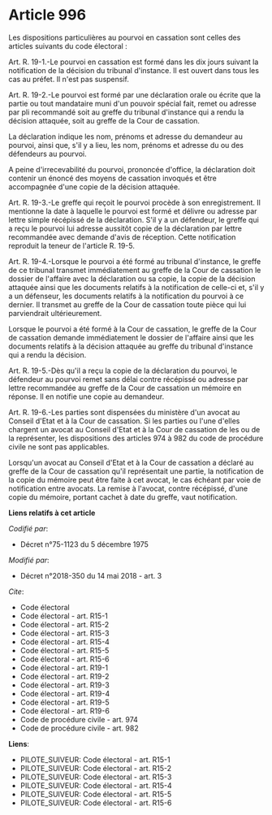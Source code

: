 # Article 996

Les dispositions particulières au pourvoi en cassation sont celles des articles suivants du code électoral : 

Art. R. 19-1.-Le pourvoi en cassation est formé dans les dix jours suivant la notification de la décision du tribunal
d'instance. Il est ouvert dans tous les cas au préfet. Il n'est pas suspensif. 

Art. R. 19-2.-Le pourvoi est formé par une déclaration orale ou écrite que la partie ou tout mandataire muni d'un pouvoir
spécial fait, remet ou adresse par pli recommandé soit au greffe du tribunal d'instance qui a rendu la décision attaquée,
soit au greffe de la Cour de cassation. 

La déclaration indique les nom, prénoms et adresse du demandeur au pourvoi, ainsi que, s'il y a lieu, les nom, prénoms et
adresse du ou des défendeurs au pourvoi. 

A peine d'irrecevabilité du pourvoi, prononcée d'office, la déclaration doit contenir un énoncé des moyens de cassation
invoqués et être accompagnée d'une copie de la décision attaquée. 

Art. R. 19-3.-Le greffe qui reçoit le pourvoi procède à son enregistrement. Il mentionne la date à laquelle le pourvoi est
formé et délivre ou adresse par lettre simple récépissé de la déclaration. S'il y a un défendeur, le greffe qui a reçu le
pourvoi lui adresse aussitôt copie de la déclaration par lettre recommandée avec demande d'avis de réception. Cette
notification reproduit la teneur de l'article R. 19-5. 

Art. R. 19-4.-Lorsque le pourvoi a été formé au tribunal d'instance, le greffe de ce tribunal transmet immédiatement au
greffe de la Cour de cassation le dossier de l'affaire avec la déclaration ou sa copie, la copie de la décision attaquée
ainsi que les documents relatifs à la notification de celle-ci et, s'il y a un défenseur, les documents relatifs à la
notification du pourvoi à ce dernier. Il transmet au greffe de la Cour de cassation toute pièce qui lui parviendrait
ultérieurement. 

Lorsque le pourvoi a été formé à la Cour de cassation, le greffe de la Cour de cassation demande immédiatement le dossier de
l'affaire ainsi que les documents relatifs à la décision attaquée au greffe du tribunal d'instance qui a rendu la décision. 

Art. R. 19-5.-Dès qu'il a reçu la copie de la déclaration du pourvoi, le défendeur au pourvoi remet sans délai contre
récépissé ou adresse par lettre recommandée au greffe de la Cour de cassation un mémoire en réponse. Il en notifie une copie
au demandeur. 

Art. R. 19-6.-Les parties sont dispensées du ministère d'un avocat au Conseil d'Etat et à la Cour de cassation. Si les
parties ou l'une d'elles chargent un avocat au Conseil d'Etat et à la Cour de cassation de les ou de la représenter, les
dispositions des articles 974 à 982 du code de procédure civile ne sont pas applicables. 

Lorsqu'un avocat au Conseil d'Etat et à la Cour de cassation a déclaré au greffe de la Cour de cassation qu'il représentait
une partie, la notification de la copie du mémoire peut être faite à cet avocat, le cas échéant par voie de notification
entre avocats. La remise à l'avocat, contre récépissé, d'une copie du mémoire, portant cachet à date du greffe, vaut
notification.

**Liens relatifs à cet article**

_Codifié par_:

  - Décret n°75-1123 du 5 décembre 1975

_Modifié par_:

  - Décret n°2018-350 du 14 mai 2018 - art. 3

_Cite_:

  - Code électoral
  - Code électoral - art. R15-1
  - Code électoral - art. R15-2
  - Code électoral - art. R15-3
  - Code électoral - art. R15-4
  - Code électoral - art. R15-5
  - Code électoral - art. R15-6
  - Code électoral - art. R19-1
  - Code électoral - art. R19-2
  - Code électoral - art. R19-3
  - Code électoral - art. R19-4
  - Code électoral - art. R19-5
  - Code électoral - art. R19-6
  - Code de procédure civile - art. 974
  - Code de procédure civile - art. 982

**Liens**:

  - PILOTE_SUIVEUR: Code électoral - art. R15-1
  - PILOTE_SUIVEUR: Code électoral - art. R15-2
  - PILOTE_SUIVEUR: Code électoral - art. R15-3
  - PILOTE_SUIVEUR: Code électoral - art. R15-4
  - PILOTE_SUIVEUR: Code électoral - art. R15-5
  - PILOTE_SUIVEUR: Code électoral - art. R15-6
